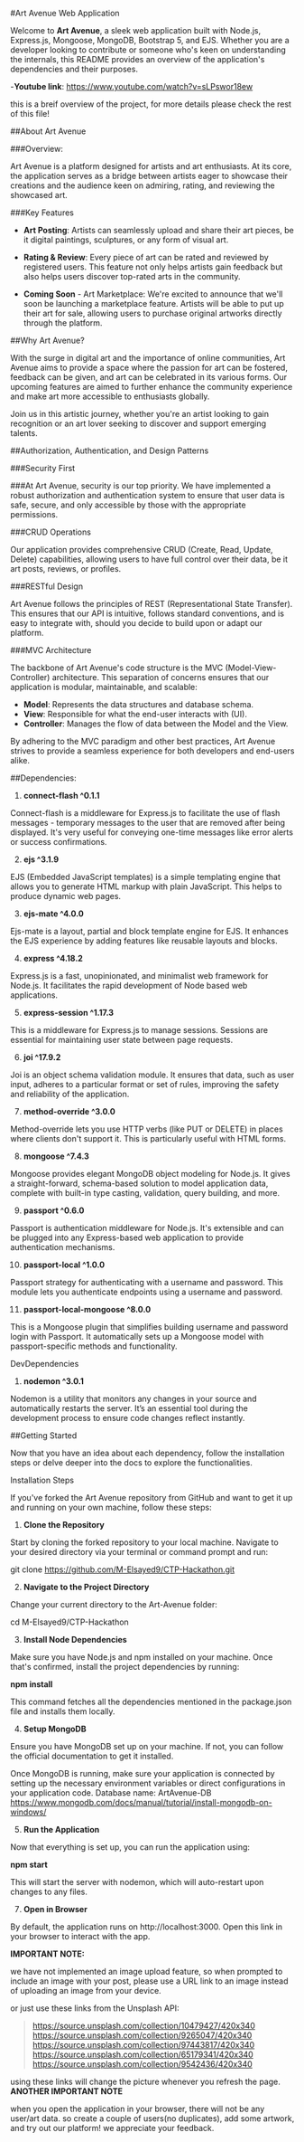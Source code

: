 #Art Avenue Web Application

Welcome to **Art Avenue**, a sleek web application built with Node.js, Express.js, Mongoose, MongoDB, Bootstrap 5, and EJS. Whether you are a developer looking to contribute or someone who's keen on understanding the internals, this README provides an overview of the application's dependencies and their purposes.
 
 -**Youtube link**: https://www.youtube.com/watch?v=sLPswor18ew

 this is a breif overview of the project, for more details please check the rest of this file! 

##About Art Avenue

###Overview:

Art Avenue is a platform designed for artists and art enthusiasts. At its core, the application serves as a bridge between artists eager to showcase their creations and the audience keen on admiring, rating, and reviewing the showcased art.

###Key Features

- **Art Posting**: Artists can seamlessly upload and share their art pieces, be it digital paintings, sculptures, or any form of visual art.

- **Rating & Review**: Every piece of art can be rated and reviewed by registered users. This feature not only helps artists gain feedback but also helps users discover top-rated arts in the community.

- **Coming Soon** - Art Marketplace: We're excited to announce that we'll soon be launching a marketplace feature. Artists will be able to put up their art for sale, allowing users to purchase original artworks directly through the platform.

##Why Art Avenue?

With the surge in digital art and the importance of online communities, Art Avenue aims to provide a space where the passion for art can be fostered, feedback can be given, and art can be celebrated in its various forms. Our upcoming features are aimed to further enhance the community experience and make art more accessible to enthusiasts globally.

Join us in this artistic journey, whether you're an artist looking to gain recognition or an art lover seeking to discover and support emerging talents.

##Authorization, Authentication, and Design Patterns

###Security First

###At Art Avenue, security is our top priority. We have implemented a robust authorization and authentication system to ensure that user data is safe, secure, and only accessible by those with the appropriate permissions.

###CRUD Operations

Our application provides comprehensive CRUD (Create, Read, Update, Delete) capabilities, allowing users to have full control over their data, be it art posts, reviews, or profiles.

###RESTful Design

Art Avenue follows the principles of REST (Representational State Transfer). This ensures that our API is intuitive, follows standard conventions, and is easy to integrate with, should you decide to build upon or adapt our platform.

###MVC Architecture

The backbone of Art Avenue's code structure is the MVC (Model-View-Controller) architecture. This separation of concerns ensures that our application is modular, maintainable, and scalable:

- **Model**: Represents the data structures and database schema.
- **View**: Responsible for what the end-user interacts with (UI).
- **Controller**: Manages the flow of data between the Model and the View.

By adhering to the MVC paradigm and other best practices, Art Avenue strives to provide a seamless experience for both developers and end-users alike.

##Dependencies:

1. **connect-flash ^0.1.1**

Connect-flash is a middleware for Express.js to facilitate the use of flash messages - temporary messages to the user that are removed after being displayed. It's very useful for conveying one-time messages like error alerts or success confirmations.

2. **ejs ^3.1.9**

EJS (Embedded JavaScript templates) is a simple templating engine that allows you to generate HTML markup with plain JavaScript. This helps to produce dynamic web pages.

3. **ejs-mate ^4.0.0**

Ejs-mate is a layout, partial and block template engine for EJS. It enhances the EJS experience by adding features like reusable layouts and blocks.

4. **express ^4.18.2**

Express.js is a fast, unopinionated, and minimalist web framework for Node.js. It facilitates the rapid development of Node based web applications.

5. **express-session ^1.17.3**

This is a middleware for Express.js to manage sessions. Sessions are essential for maintaining user state between page requests.

6. **joi ^17.9.2**

Joi is an object schema validation module. It ensures that data, such as user input, adheres to a particular format or set of rules, improving the safety and reliability of the application.

7. **method-override ^3.0.0**

Method-override lets you use HTTP verbs (like PUT or DELETE) in places where clients don't support it. This is particularly useful with HTML forms.

8. **mongoose ^7.4.3**

Mongoose provides elegant MongoDB object modeling for Node.js. It gives a straight-forward, schema-based solution to model application data, complete with built-in type casting, validation, query building, and more.

9. **passport ^0.6.0**

Passport is authentication middleware for Node.js. It's extensible and can be plugged into any Express-based web application to provide authentication mechanisms.

10. **passport-local ^1.0.0**

Passport strategy for authenticating with a username and password. This module lets you authenticate endpoints using a username and password.

11. **passport-local-mongoose ^8.0.0**

This is a Mongoose plugin that simplifies building username and password login with Passport. It automatically sets up a Mongoose model with passport-specific methods and functionality.

DevDependencies

1. **nodemon ^3.0.1**

Nodemon is a utility that monitors any changes in your source and automatically restarts the server. It’s an essential tool during the development process to ensure code changes reflect instantly.

##Getting Started

Now that you have an idea about each dependency, follow the installation steps or delve deeper into the docs to explore the functionalities.

Installation Steps

If you've forked the Art Avenue repository from GitHub and want to get it up and running on your own machine, follow these steps:

1. **Clone the Repository**

Start by cloning the forked repository to your local machine. Navigate to your desired directory via your terminal or command prompt and run:

git clone https://github.com/M-Elsayed9/CTP-Hackathon.git

2. **Navigate to the Project Directory**

Change your current directory to the Art-Avenue folder:

cd M-Elsayed9/CTP-Hackathon

3. **Install Node Dependencies**

Make sure you have Node.js and npm installed on your machine. Once that's confirmed, install the project dependencies by running:

**npm install**

This command fetches all the dependencies mentioned in the package.json file and installs them locally.

4. **Setup MongoDB**

Ensure you have MongoDB set up on your machine. If not, you can follow the official documentation to get it installed.

Once MongoDB is running, make sure your application is connected by setting up the necessary environment variables or direct configurations in your application code. Database name: ArtAvenue-DB
https://www.mongodb.com/docs/manual/tutorial/install-mongodb-on-windows/

5. **Run the Application**

Now that everything is set up, you can run the application using:


**npm start**

This will start the server with nodemon, which will auto-restart upon changes to any files.

7. **Open in Browser**

By default, the application runs on http://localhost:3000. Open this link in your browser to interact with the app.

**IMPORTANT NOTE:** 

we have not implemented an image upload feature, so when prompted to include an image with your post, please use a URL link to an image instead of uploading an image from your device.

or just use these links from the Unsplash API:
>https://source.unsplash.com/collection/10479427/420x340
>https://source.unsplash.com/collection/9265047/420x340
>https://source.unsplash.com/collection/97443817/420x340
>https://source.unsplash.com/collection/65179341/420x340
>https://source.unsplash.com/collection/9542436/420x340

using these links will change the picture whenever you refresh the page.
**ANOTHER IMPORTANT NOTE**

when you open the application in your browser, there will not be any user/art data. so create a couple of users(no duplicates), add some artwork, and try out our platform! we appreciate your feedback.
